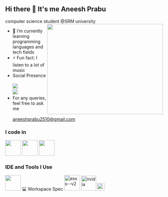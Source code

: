 ## Hi there 👋 It's me Aneesh Prabu

computer science student @SRM university
<img align="right" width="370" height="290" src="https://i.pinimg.com/originals/47/f0/34/47f0342cec72b800463bf003eac1257e.gif">                                               
- 🌱 I’m currently learning programming languages and tech fields
- ⚡ Fun fact: I listen to a lot of music
- Social Presence
<br />  <br /> [<img src="https://img.shields.io/badge/LinkedIn-0077B5?style=for-the-badge&logo=linkedin&logoColor=white" />](https://www.linkedin.com/in/aneeshprabu2510/) <br/> [<img src="https://img.shields.io/badge/instagram-d62976?style=for-the-badge&logo=instagram&logoColor=white" />](https://www.instagram.com/aneeshhhh_____/)
- For any queries, feel free to ask me
 <br /> <br /> aneeshprabu2510@gmail.com
### I code in
<img height="50" width="50" src="https://img.icons8.com/color/48/000000/c-programming.png" /> <img height="50" width="50" src="https://img.icons8.com/color/48/000000/c-plus-plus-logo.png" /> <img height="50" width="50" src="https://img.icons8.com/color/48/000000/java-coffee-cup-logo.png" />
### IDE and Tools I Use
<img height="50" width="50" src="https://img.icons8.com/color/48/000000/visual-studio-code-2019.png"/> 
 💻 Workspace Spec
<img width="50" height="50" src="https://img.icons8.com/nolan/50/asus--v2.png" alt="asus--v2"/> <img width="48" height="48" src="https://img.icons8.com/color/48/nvidia.png" alt="nvidia"/>  <img width="24" height="24" src="https://img.icons8.com/external-tal-revivo-shadow-tal-revivo/24/external-intel-corporation-an-american-multinational-corporation-and-technology-company-logo-shadow-tal-revivo.png" alt="external-intel-corporation-an-american-multinational-corporation-and-technology-company-logo-shadow-tal-revivo"/>



<!--
**Aneesh2510/Aneesh2510** is a ✨ _special_ ✨ repository because its `README.md` (this file) appears on your GitHub profile.

Here are some ideas to get you started:

- 🔭 I’m currently working on ...
- 🌱 I’m currently learning ...
- 👯 I’m looking to collaborate on ...
- 🤔 I’m looking for help with ...
- 💬 Ask me about ...
- 📫 How to reach me: ...
- 😄 Pronouns: ...
- ⚡ Fun fact: ...
-->
